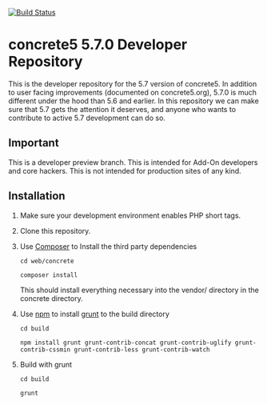 [![Build Status](https://travis-ci.org/concrete5/concrete5-5.7.0.png?branch=master)](https://travis-ci.org/concrete5/concrete5-5.7.0)

# concrete5 5.7.0 Developer Repository

This is the developer repository for the 5.7 version of concrete5. In addition to user facing improvements (documented on concrete5.org), 5.7.0 is much different under the hood than 5.6 and earlier. In this repository we can make sure that 5.7 gets the attention it deserves, and anyone who wants to contribute to active 5.7 development can do so.

## Important

This is a developer preview branch. This is intended for Add-On developers and core hackers. This is not intended for production sites of any kind.

## Installation

1. Make sure your development environment enables PHP short tags.
2. Clone this repository.
3. Use [Composer](https://getcomposer.org/) to Install the third party dependencies

    `cd web/concrete`
    
    `composer install`
    
    This should install everything necessary into the vendor/ directory in the concrete directory.

4. Use [npm](https://www.npmjs.org/) to install [grunt](http://gruntjs.com/) to the build directory
	
	`cd build` 
	
	`npm install grunt grunt-contrib-concat grunt-contrib-uglify grunt-contrib-cssmin grunt-contrib-less grunt-contrib-watch`

5. Build with grunt
	
	`cd build`
	
	`grunt`
